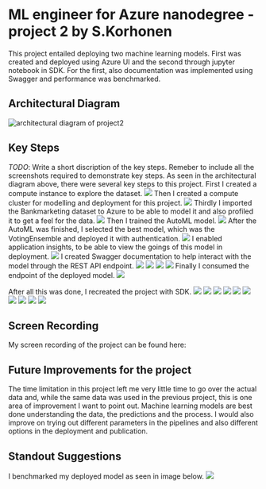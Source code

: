# ML engineer for Azure nanodegree - project 2 by S.Korhonen

This project entailed deploying two machine learning models. First was created and deployed using Azure UI and the second through jupyter notebook in SDK. 
For the first, also documentation was implemented using Swagger and performance was benchmarked.

## Architectural Diagram
![architectural diagram of project2](/screenshots/Architectural_diagram.png)

## Key Steps
*TODO*: Write a short discription of the key steps. Remeber to include all the screenshots required to demonstrate key steps. 
As seen in the architectural diagram above, there were several key steps to this project. First I created a compute instance to explore the dataset.
![](/screenshots/Compute-instance-running.png)
Then I created a compute cluster for modelling and deployment for this project.
![](/screenshots/Cluster-running.png)
Thirdly I imported the Bankmarketing dataset to Azure to be able to model it and also profiled it to get a feel for the data.
![](/screenshots/Bankmarketing-data-in-azure.png)
Then I trained the AutoML model.
![](/screenshots/completed_automl_run1.png)
After the AutoML was finished, I selected the best model, which was the VotingEnsemble and deployed it with authentication.
![](/screenshots/Best_model_run1_deployed.png)
I enabled application insights, to be able to view the goings of this model in deployment.
![](/screenshots/Application_insights_enabled.png)
I created Swagger documentation to help interact with the model through the REST API endpoint.
![](/screenshots/Swagger_on_localhost.png)
![](/screenshots/Swagger_get.png)
![](/screenshots/Swagger_post.png)
![](/screenshots/Swagger_responses.png)
Finally I consumed the endpoint of the deployed model.
![](/screenshots/Running_endpoint_API_call.png)

After all this was done, I recreated the project with SDK.
![](/screenshots/SDK_running_pipeline.png)
![](/screenshots/SDK-pipeline_running.png)
![](/screenshots/SDK_pipeline_run_overview.png)
![](/screenshots/SDK_Models_running.png)
![](/screenshots/SDK_Bankmarketing_train_finished_run.png)
![](/screenshots/SDK_automl_endpoint.png)
![](/screenshots/SDK_automl_overview.png)
![](/screenshots/SDK_active_endpoint.png)
![](/screenshots/SDK_deployed_active_endpoint.png)
![](/screenshots/SDK_rundetails_widget.png)

## Screen Recording
My screen recording of the project can be found here: [](https://youtu.be/IFRC-Co59mY)

## Future Improvements for the project
The time limitation in this project left me very little time to go over the actual data and, while the same data was used in the previous project, this is one area
of improvement I want to point out. Machine learning models are best done understanding the data, the predictions and the process. I
would also improve on trying out different parameters in the pipelines and also different options in the deployment and publication.

## Standout Suggestions
I benchmarked my deployed model as seen in image below.
![](/screenshots/benchmark.png)
